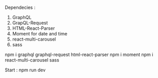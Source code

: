Dependecies :
1. GraphQL
2. GrapQL-Request
3. HTML-React-Parser
4. Moment for date and time
5. react-multi-carousel
6. sass

npm i graphql graphql-request html-react-parser npm i moment npm i react-multi-carousel sass

Start :
npm run dev
